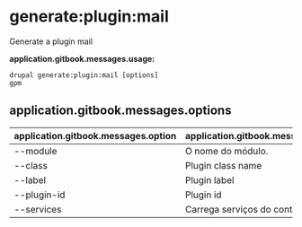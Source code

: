 # generate:plugin:mail
Generate a plugin mail

**application.gitbook.messages.usage:**
```
drupal generate:plugin:mail [options]
gpm
```

## application.gitbook.messages.options
application.gitbook.messages.option | application.gitbook.messages.details
-------|-------------
--module | O nome do módulo.
--class | Plugin class name
--label | Plugin label
--plugin-id | Plugin id
--services | Carrega serviços do container.

